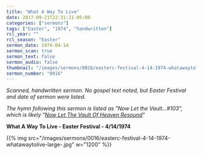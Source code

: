 ```yaml
---
title: "What A Way To Live"
date: 2017-09-21T22:31:11-05:00
categories: ["sermons"]
tags: ["Easter", "1974", "handwritten"]
rcl_year: ""
rcl_season: "Easter"
sermon_date: 1974-04-14
sermon_scan: true
sermon_text: false
sermon_audio: false
thumbnail: "/images/sermons/0016/easterc-festival-4-14-1974-whatawaytolive-large-.jpg"
sermon_number: "0016"
---
```

_Scanned, handwritten sermon. No gospel text noted, but Easter Festival and date of sermon were listed._

<!--more-->

_The hymn following this sermon is listed as "Now Let the Vault...#103", which is likely "[Now Let The Vault Of Heaven Resound](http://www.hymnary.org/text/now_let_the_vault_of_heaven_resound)"_


**What A Way To Live - Easter Festival - 4/14/1974**

{{% img src="/images/sermons/0016/easterc-festival-4-14-1974-whatawaytolive-large-.jpg" w="1200" %}}
